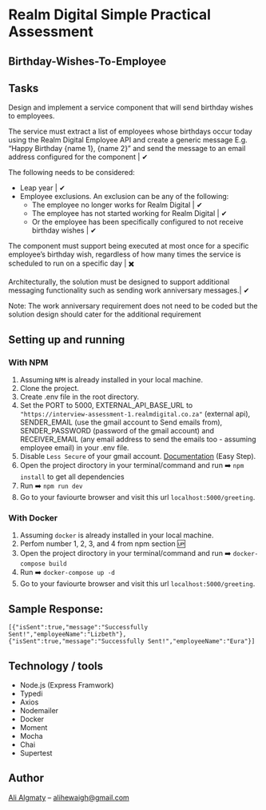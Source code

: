 # Realm Digital Simple Practical Assessment

## Birthday-Wishes-To-Employee


## Tasks
Design and implement a service component that will send birthday wishes to employees.

The service must extract a list of employees whose birthdays occur today using the Realm Digital Employee API
and create a generic message E.g. “Happy Birthday {name 1}, {name 2}” and send the message to an email
address configured for the component | ✔ 


The following needs to be considered:
* Leap year | ✔ 
* Employee exclusions. An exclusion can be any of the following: 
  * The employee no longer works for Realm Digital | ✔ 
  * The employee has not started working for Realm Digital | ✔ 
  * Or the employee has been specifically configured to not receive birthday wishes | ✔ 


The component must support being executed at most once for a specific employee’s birthday wish, regardless of
how many times the service is scheduled to run on a specific day | ✖️

Architecturally, the solution must be designed to support additional messaging functionality such as sending work
anniversary messages.| ✔

Note: The work anniversary requirement does not need to be coded but the solution design should cater for the
additional requirement 


## Setting up and running
### With NPM 
1. Assuming `NPM` is already installed in your local machine.
2. Clone the project.
3. Create .env file in the root directory.
4. Set the PORT to 5000, EXTERNAL_API_BASE_URL to `"https://interview-assessment-1.realmdigital.co.za"` (external api), SENDER_EMAIL (use the gmail account to Send emails from), SENDER_PASSWORD (password of the gmail account) and RECEIVER_EMAIL (any email address to send the emails too - assuming employee email) in your .env file.
5. Disable `Less Secure` of your gmail account. <a href="https://nodemailer.com/usage/using-gmail/" target="_blank">Documentation</a> (Easy Step).
6. Open the project diroctory in your terminal/command and run ➡️ `npm install` to get all dependencies
7. Run ➡️ `npm run dev`
8. Go to your faviourte browser and visit this url `localhost:5000/greeting`.

### With Docker
1. Assuming `docker` is already installed in your local machine.
2. Perfom number 1, 2, 3, and 4 from npm section 🆙
3. Open the project diroctory in your terminal/command and run ➡️ `docker-compose build`
4. Run ➡️ `docker-compose up -d`
5. Go to your faviourte browser and visit this url `localhost:5000/greeting`.

## Sample Response:
`[{"isSent":true,"message":"Successfully Sent!","employeeName":"Lizbeth"},{"isSent":true,"message":"Successfully Sent!","employeeName":"Eura"}]`



## Technology / tools
- Node.js (Express Framwork)
- Typedi
- Axios
- Nodemailer
- Docker
- Moment
- Mocha 
- Chai 
- Supertest 


## Author
<a href="https://linkedin.com/in/alihewiagh37" target="_blank">Ali Algmaty</a> – alihewaigh@gmail.com
